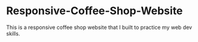 # Responsive-Coffee-Shop-Website
 This is a responsive coffee shop website that I built to practice my web dev skills.
